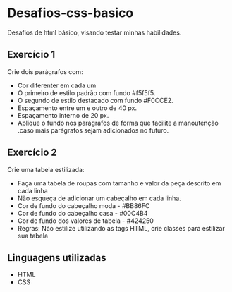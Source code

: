 # Desafios-css-basico
Desafios de html básico, visando testar minhas habilidades.

## Exercício 1
Crie dois parágrafos com:

- Cor diferenter em cada um
- O primeiro de estilo padrão com fundo #f5f5f5.
- O segundo de estilo destacado com fundo #F0CCE2.
- Espaçamento entre um e outro de 40 px.
- Espaçamento interno de 20 px.
- Aplique o fundo nos parágrafos de forma que facilite a manoutenção .caso mais parágrafos sejam adicionados no futuro.

## Exercício 2
Crie uma tabela estilizada:
- Faça uma tabela de roupas com tamanho e valor da peça descrito em cada linha
- Não esqueça de adicionar um cabeçalho em cada linha.
- Cor de fundo do cabeçalho moda - #BB86FC
- Cor de fundo do cabeçalho casa - #00C4B4
- Cor de fundo dos valores de tabela - #424250
- Regras: Não estilize utilizando as tags HTML, crie classes para estilizar sua tabela

## Linguagens utilizadas
- HTML
- CSS
